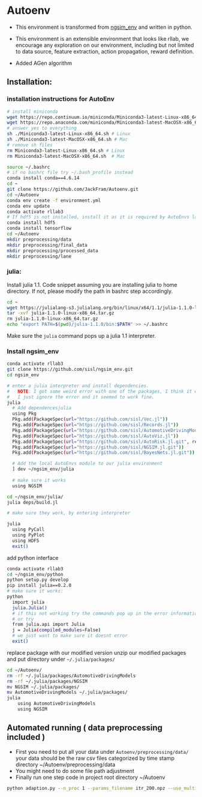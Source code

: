 # Autoenv

- This environment is transformed from [ngsim_env](https://github.com/sisl/ngsim_env) and written in python.

- This environment is an extensible environment that looks like rllab, we encourage any exploration on our environment, including but not limited to 
data source, feature extraction, action propagation, reward definition.

- Added AGen algorithm

## Installation:

### installation instructions for AutoEnv
```bash
# install miniconda
wget https://repo.continuum.io/miniconda/Miniconda3-latest-Linux-x86_64.sh # Linux
wget https://repo.anaconda.com/miniconda/Miniconda3-latest-MacOSX-x86_64.sh # Mac
# answer yes to everything
sh ./Miniconda3-latest-Linux-x86_64.sh # Linux
sh ./Miniconda3-latest-MacOSX-x86_64.sh # Mac
# remove sh files
rm Miniconda3-latest-Linux-x86_64.sh # Linux
rm Miniconda3-latest-MacOSX-x86_64.sh  # Mac

source ~/.bashrc 
# if no bashrc file try ~/.bash_profile instead
conda install conda==4.6.14
cd ~
git clone https://github.com/JackFram/Autoenv.git
cd ~/Autoenv
conda env create -f environment.yml
conda env update
conda activate rllab3
# If hdf5 is not installed, install it as it is required by AutoEnvs later in the process
conda install hdf5
conda install tensorflow
cd ~/Autoenv
mkdir preprocessing/data
mkdir preprocessing/final_data
mkdir preprocessing/processed_data
mkdir preprocessing/lane
```

### julia:
Install julia 1.1. Code snippet assuming you are installing julia to home directory. If not, please modify the path in bashrc step accordingly.
```bash
cd ~
wget https://julialang-s3.julialang.org/bin/linux/x64/1.1/julia-1.1.0-linux-x86_64.tar.gz
tar -xvf julia-1.1.0-linux-x86_64.tar.gz
rm julia-1.1.0-linux-x86_64.tar.gz
echo "export PATH=$(pwd)/julia-1.1.0/bin:$PATH" >> ~/.bashrc
```
Make sure the `julia` command pops up a julia 1.1 interpreter.

### Install ngsim_env

```bash
conda activate rllab3
git clone https://github.com/sisl/ngsim_env.git
cd ngsim_env

# enter a julia interpreter and install dependencies.
#   NOTE: I got some weird error with one of the packages, I think it was AutoViz
#   I just ignore the error and it seemed to work fine.
julia
  # Add dependencesjulia
  using Pkg
  Pkg.add(PackageSpec(url="https://github.com/sisl/Vec.jl"))
  Pkg.add(PackageSpec(url="https://github.com/sisl/Records.jl"))
  Pkg.add(PackageSpec(url="https://github.com/sisl/AutomotiveDrivingModels.jl"))
  Pkg.add(PackageSpec(url="https://github.com/sisl/AutoViz.jl"))
  Pkg.add(PackageSpec(url="https://github.com/sisl/AutoRisk.jl.git", rev="v0.7fixes"))
  Pkg.add(PackageSpec(url="https://github.com/sisl/NGSIM.jl.git"))
  Pkg.add(PackageSpec(url="https://github.com/sisl/BayesNets.jl.git"))

  # Add the local AutoEnvs module to our julia environment
  ] dev ~/ngsim_env/julia
 
  # make sure it works
  using NGSIM

cd ~/ngsim_env/julia/  
julia deps/build.jl

# make sure they work, by entering interpreter

julia
  using PyCall
  using PyPlot
  using HDF5
  exit()
```
add python interface
```bash
conda activate rllab3
cd ~/ngsim_env/python
python setup.py develop
pip install julia==0.2.0
# make sure it works:
python
  import julia
  julia.Julia()
  # if this not working try the commands pop up in the error information
  # or try
  from julia.api import Julia
  j = Julia(compiled_modules=False)
  # we just want to make sure it doesnt error
  exit()
```
replace package with our modified version unzip our modified packages and put directory under
`~/.julia/packages/`

```bash
cd ~/Autoenv/
rm -rf ~/.julia/packages/AutomotiveDrivingModels
rm -rf ~/.julia/packages/NGSIM
mv NGSIM ~/.julia/packages/
mv AutomotiveDrivingModels ~/.julia/packages/
julia 
    using AutomotiveDrivingModels
    using NGSIM
```

## Automated running ( data preprocessing included )
- First you need to put all your data under `Autoenv/preprocessing/data/`
your data should be the raw csv files categorized by time stamp directory
~/Autoenv/preprocessing/data
- You might need to do some file path adjustment
- Finally run one step code in project root directory ~/Autoenv
```bash
python adaption.py --n_proc 1 --params_filename itr_200.npz --use_multiagent True --n_envs 1 --adapt_steps 1
```






